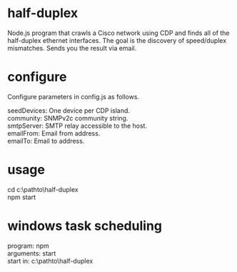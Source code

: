 # half-duplex

Node.js program that crawls a Cisco network using CDP and finds all of the half-duplex ethernet interfaces. The goal is the discovery of speed/duplex mismatches. Sends you the result via email.

# configure

Configure parameters in config.js as follows.

seedDevices: One device per CDP island.  
community: SNMPv2c community string.  
smtpServer: SMTP relay accessible to the host.  
emailFrom: Email from address.  
emailTo: Email to address.

# usage

cd c:\pathto\half-duplex  
npm start

# windows task scheduling

program: npm  
arguments: start  
start in: c:\pathto\half-duplex
